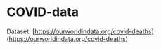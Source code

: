# COVID-data
Dataset: [https://ourworldindata.org/covid-deaths] (https://ourworldindata.org/covid-deaths)
